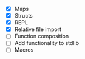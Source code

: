 - [x] Maps
- [x] Structs
- [x] REPL
- [x] Relative file import
- [ ] Function composition
- [ ] Add functionality to stdlib
- [ ] Macros